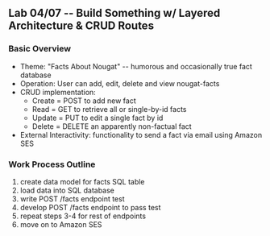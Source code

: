 ## Lab 04/07 -- Build Something w/ Layered Architecture & CRUD Routes

### Basic Overview

- Theme: "Facts About Nougat" -- humorous and occasionally true fact database
- Operation: User can add, edit, delete and view nougat-facts
- CRUD implementation:
  - Create = POST to add new fact
  - Read = GET to retrieve all or single-by-id facts
  - Update = PUT to edit a single fact by id
  - Delete = DELETE an apparently non-factual fact
- External Interactivity: functionality to send a fact via email using Amazon SES

### Work Process Outline

1. create data model for facts SQL table
2. load data into SQL database
3. write POST /facts endpoint test
4. develop POST /facts endpoint to pass test
5. repeat steps 3-4 for rest of endpoints
6. move on to Amazon SES
